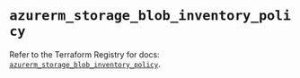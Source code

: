 # `azurerm_storage_blob_inventory_policy`

Refer to the Terraform Registry for docs: [`azurerm_storage_blob_inventory_policy`](https://registry.terraform.io/providers/hashicorp/azurerm/4.41.0/docs/resources/storage_blob_inventory_policy).
